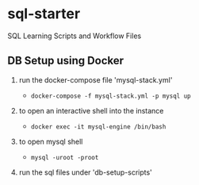 # sql-starter

SQL Learning Scripts and Workflow Files

## DB Setup using Docker

1. run the docker-compose file 'mysql-stack.yml'

    - `docker-compose -f mysql-stack.yml -p mysql up`


2. to open an interactive shell into the instance

    - `docker exec -it mysql-engine /bin/bash`


3. to open mysql shell

    - `mysql -uroot -proot`


4. run the sql files under 'db-setup-scripts'

